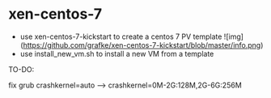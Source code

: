 # xen-centos-7

* use xen-centos-7-kickstart to create a centos 7 PV template
![img] (https://github.com/grafke/xen-centos-7-kickstart/blob/master/info.png)
* use install_new_vm.sh to install a new VM from a template

TO-DO:

fix grub 
crashkernel=auto --> crashkernel=0M-2G:128M,2G-6G:256M

